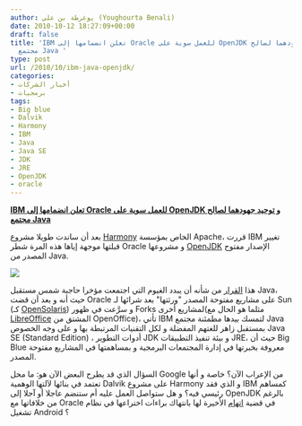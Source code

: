 ```yaml
---
author: يوغرطة بن علي (Youghourta Benali)
date: 2010-10-12 18:27:09+00:00
draft: false
title: 'IBM تعلن انضمامها إلى Oracle للعمل سوية على OpenJDK و توحيد جهودهما لصالح
  مجتمع Java '
type: post
url: /2010/10/ibm-java-openjdk/
categories:
- أخبار الشركات
- برمجيات
tags:
- Big blue
- Dalvik
- Harmony
- IBM
- Java
- Java SE
- JDK
- JRE
- OpenJDK
- oracle
---
```


**[IBM تعلن انضمامها إلى Oracle للعمل سوية على OpenJDK و توحيد جهودهما لصالح مجتمع Java]( http://www.it-scoop.com/2010/10/ibm-java-openjdk/)**


بعد أن ساندت طويلا مشروع [Harmony](http://en.wikipedia.org/wiki/Apache_Harmony) الخاص بمؤسسة Apache، قررت IBM تغيير قبلتها موجهة إياها هذه المرة شطر Oracle و مشروعها [OpenJDK](http://en.wikipedia.org/wiki/OpenJDK) الإصدار مفتوح المصدر من Java.

[![](http://openjdk.java.net/images/openjdk.png)
](http://www.it-scoop.com/2010/10/ibm-java-openjdk/)

هذا [القرار](http://www.oracle.com/us/corporate/press/176988) من شأنه أن يبدد الغيوم التي اجتمعت مؤخرا حاجبة شمس مستقبل Java، حيث أنه و بعد أن قضت Oracle على مشاريع مفتوحة المصدر "ورثتها" بعد شرائها لـ Sun (كـ [OpenSolaris](http://www.it-scoop.com/tag/opensolaris/)) و سرَّعت في ظهور Forks لمشاريع أخرى(مثلما هو الحال مع [LibreOffice](http://www.it-scoop.com/2010/09/the-document-foundation-libreoffice/) المشتق من OpenOffice)، تأتي IBM لتمسك بيدها مطمئنة مجتمع Java بمستقبل زاهر للغتهم المفضلة و لكل التقنيات المرتبطة بها و على وجه الخصوص Java SE (Standard Edition) ، أدوات التطوير JDK و بيئة تنفيذ التطبيقات JRE، حيث أن Big Blue معروفة بخبرتها في إدارة المجتمعات البرمجية و بمساهمتها في المشاريع مفتوحة المصدر.

السؤال الذي قد يطرح البعض الآن هو: ما محل Google من الإعراب الآن؟ خاصة و أنها تعتمد في بنائها لآلتها الوهمية Dalvik على مشروع Harmony و الذي فقد IBM كمساهم رئيسي فيه؟ و هل ستواصل العمل عليه أم ستنضم عاجلا أو آجلا إلى OpenJDK بالرغم من خلافاتها مع Oracle في قضية [اتهام](http://www.it-scoop.com/2010/08/oracle-google-java-android/) الأخيرة لها بانتهاك براءات اختراعها في نظام تشغيل Android ؟
